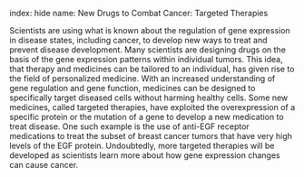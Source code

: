 index: hide
name: New Drugs to Combat Cancer: Targeted Therapies

Scientists are using what is known about the regulation of gene expression in disease states, including cancer, to develop new ways to treat and prevent disease development. Many scientists are designing drugs on the basis of the gene expression patterns within individual tumors. This idea, that therapy and medicines can be tailored to an individual, has given rise to the field of personalized medicine. With an increased understanding of gene regulation and gene function, medicines can be designed to specifically target diseased cells without harming healthy cells. Some new medicines, called targeted therapies, have exploited the overexpression of a specific protein or the mutation of a gene to develop a new medication to treat disease. One such example is the use of anti-EGF receptor medications to treat the subset of breast cancer tumors that have very high levels of the EGF protein. Undoubtedly, more targeted therapies will be developed as scientists learn more about how gene expression changes can cause cancer.

